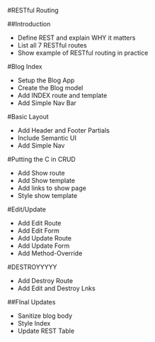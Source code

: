 #RESTful Routing

##Introduction
* Define REST and explain WHY it matters
* List all 7 RESTful routes
* Show example of RESTful routing in practice

#Blog Index
* Setup the Blog App
* Create the Blog model
* Add INDEX route and template
* Add Simple Nav Bar

#Basic Layout
* Add Header and Footer Partials
* Include Semantic UI
* Add Simple Nav

#Putting the C in CRUD
* Add Show route
* Add Show template
* Add links to show page
* Style show template

#Edit/Update
* Add Edit Route
* Add Edit Form
* Add Update Route
* Add Update Form
* Add Method-Override

#DESTROYYYYY
* Add Destroy Route
* Add Edit and Destroy Lnks

##FInal Updates
* Sanitize blog body
* Style Index
* Update REST Table